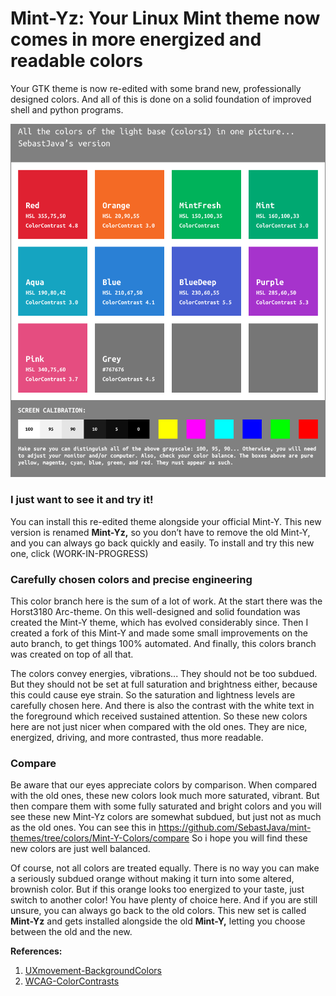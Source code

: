# Mint-Yz: Your Linux Mint theme now comes in more energized and readable colors
Your GTK theme is now re-edited with some brand new, professionally designed colors. And all of this is done on a solid foundation of improved shell and python programs.

![image of the new colors](https://github.com/SebastJava/mint-themes/blob/colors/Mint-Y-Colors/Mint-Y-Variations-NEW.png)

### I just want to see it and try it!
You can install this re-edited theme alongside your official Mint-Y. This new version is renamed **Mint-Yz,** so you don’t have to remove the old Mint-Y, and you can always go back quickly and easily. To install and try this new one, click (WORK-IN-PROGRESS)

### Carefully chosen colors and precise engineering
This color branch here is the sum of a lot of work. At the start there was the Horst3180 Arc-theme. On this well-designed and solid foundation was created the Mint-Y theme, which has evolved considerably since. Then I created a fork of this Mint-Y and made some small improvements on the auto branch, to get things 100% automated. And finally, this colors branch was created on top of all that.

The colors convey energies, vibrations... They should not be too subdued. But they should not be set at full saturation and brightness either, because this could cause eye strain. So the saturation and lightness levels are carefully chosen here. And there is also the contrast with the white text in the foreground which received sustained attention. So these new colors here are not just nicer when compared with the old ones. They are nice, energized, driving, and more contrasted, thus more readable.

### Compare
Be aware that our eyes appreciate colors by comparison. When compared with the old ones, these new colors look much more saturated, vibrant. But then compare them with some fully saturated and bright colors and you will see these new Mint-Yz colors are somewhat subdued, but just not as much as the old ones. You can see this in https://github.com/SebastJava/mint-themes/tree/colors/Mint-Y-Colors/compare So i hope you will find these new colors are just well balanced.

Of course, not all colors are treated equally. There is no way you can make a seriously subdued orange without making it turn into some altered, brownish color. But if this orange looks too energized to your taste, just switch to another color! You have plenty of choice here. And if you are still unsure, you can always go back to the old colors. This new set is called **Mint-Yz** and gets installed alongside the old **Mint-Y,** letting you choose between the old and the new.

**References:**

 1. [UXmovement-BackgroundColors](https://uxmovement.com/content/why-you-should-avoid-bright-saturated-background-colors/)
 2. [WCAG-ColorContrasts](https://colorable.jxnblk.com)